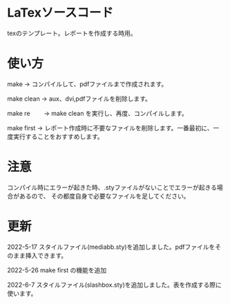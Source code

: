 # LaTexソースコード
texのテンプレート。レポートを作成する時用。

# 使い方
make        → コンパイルして、pdfファイルまで作成されます。

make clean  → aux、dvi,pdfファイルを削除します。

make re 　　→ make clean を実行し、再度、コンパイルします。

make first  → レポート作成時に不要なファイルを削除します。一番最初に、一度実行することをおすすめします。

# 注意
コンパイル時にエラーが起きた時、.styファイルがないことでエラーが起きる場合があるので、
その都度自身で必要なファイルを足してください。

# 更新
2022-5-17 スタイルファイル(mediabb.sty)を追加しました。pdfファイルをそのまま挿入できます。

2022-5-26 make first の機能を追加

2022-6-7 スタイルファイル(slashbox.sty)を追加しました。表を作成する際に使います。
